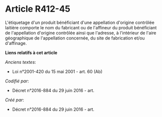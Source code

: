 # Article R412-45

L'étiquetage d'un produit bénéficiant d'une appellation d'origine contrôlée laitière comporte le nom du fabricant ou de
l'affineur du produit bénéficiant de l'appellation d'origine contrôlée ainsi que l'adresse, à l'intérieur de l'aire
géographique de l'appellation concernée, du site de fabrication et/ou d'affinage.

**Liens relatifs à cet article**

_Anciens textes_:

  - Loi n°2001-420 du 15 mai 2001 - art. 60 (Ab)

_Codifié par_:

  - Décret n°2016-884 du 29 juin 2016 - art.

_Créé par_:

  - Décret n°2016-884 du 29 juin 2016 - art.
